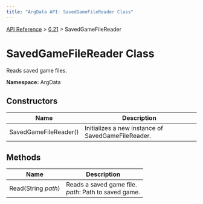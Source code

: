 ```yaml
---
title: "ArgData API: SavedGameFileReader Class"
---
```


[API Reference](/argdata/api/) &gt; [0.21](/argdata/api/0.21/) &gt; SavedGameFileReader

# SavedGameFileReader Class

Reads saved game files.

**Namespace:** ArgData

## Constructors

<table class="table table-bordered table-striped ">
<thead>
  <tr>
    <th>Name</th>
    <th>Description</th>
  </tr>
</thead>
<tbody>
  <tr>
    <td>SavedGameFileReader()</td>
    <td>Initializes a new instance of SavedGameFileReader.</td>
  </tr>
</tbody>
</table>


## Methods

<table class="table table-bordered table-striped ">
<thead>
  <tr>
    <th>Name</th>
    <th>Description</th>
  </tr>
</thead>
<tbody>
  <tr>
    <td>Read(String <em>path</em>)</td>
    <td>Reads a saved game file.<br /><em>path</em>: Path to saved game.<br /></td>
  </tr>
</tbody>
</table>


